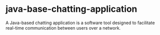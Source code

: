 # java-base-chatting-application
A Java-based chatting application is a software tool designed to facilitate real-time communication between users over a network.
